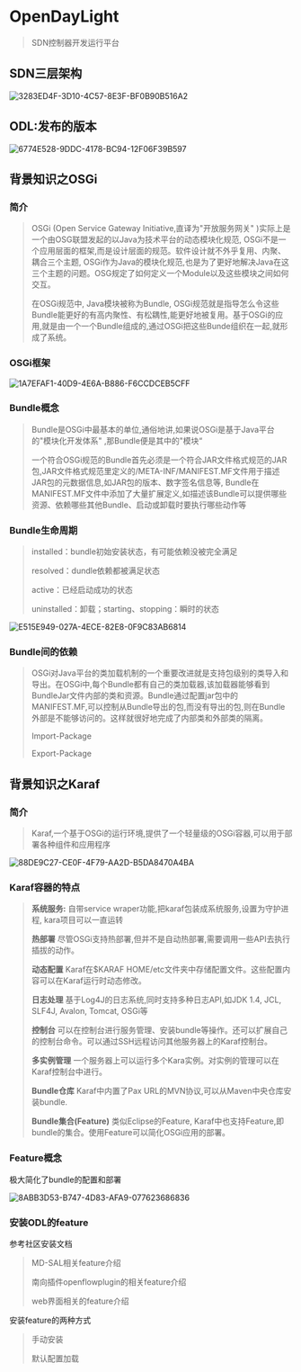 # OpenDayLight

> SDN控制器开发运行平台
>

## SDN三层架构

![3283ED4F-3D10-4C57-8E3F-BF0B90B516A2](https://tva1.sinaimg.cn/large/007S8ZIlly1gg38ki2tyhj30wj0g0n33.jpg)

## ODL:发布的版本

![6774E528-9DDC-4178-BC94-12F06F39B597](https://tva1.sinaimg.cn/large/007S8ZIlly1gg4hkyxa6qj30xz0fitl0.jpg)

## 背景知识之OSGi

### 简介

> OSGi (Open Service Gateway Initiative,直译为"开放服务网关" )实际上是一个由OSG联盟发起的以Java为技术平台的动态模块化规范, OSGi不是一个应用层面的框架,而是设计层面的规范。软件设计就不外乎复用、内聚、耦合三个主题, OSGi作为Java的模块化规范,也是为了更好地解决Java在这三个主题的问题。OSG规定了如何定义一个Module以及这些模块之间如何交互。
>
> 在OSGi规范中, Java模块被称为Bundle, OSGi规范就是指导怎么令这些Bundle能更好的有高内聚性、有松耦性,能更好地被复用。基于OSGi的应用,就是由一个一个Bundle组成的,通过OSGi把这些Bunde组织在一起,就形成了系统。

### OSGi框架

![1A7EFAF1-40D9-4E6A-B886-F6CCDCEB5CFF](https://tva1.sinaimg.cn/large/007S8ZIlly1gg4j4lz2i8j31070cxqan.jpg)

### Bundle概念

> Bundle是OSGi中最基本的单位,通俗地讲,如果说OSGi是基于Java平台的"模块化开发体系" ,那Bundle便是其中的"模块“
>
> 一个符合OSGi规范的Bundle首先必须是一个符合JAR文件格式规范的JAR包,JAR文件格式规范里定义的/META-INF/MANIFEST.MF文件用于描述JAR包的元数据信息,如JAR包的版本、数字签名信息等, Bundle在MANIFEST.MF文件中添加了大量扩展定义,如描述该Bundle可以提供哪些资源、依赖哪些其他Bundle、启动或卸载时要执行哪些动作等

### Bundle生命周期

> installed：bundle初始安装状态，有可能依赖没被完全满足  
>
> resolved：dundle依赖都被满足状态
>
> active：已经启动成功的状态
>
> uninstalled：卸载；starting、stopping：瞬时的状态 

![E515E949-027A-4ECE-82E8-0F9C83AB6814](https://tva1.sinaimg.cn/large/007S8ZIlly1gg4jhs9xftj30og0hfwhw.jpg)

### Bundle间的依赖

> OSGi对Java平台的类加载机制的一个重要改进就是支持包级别的类导入和导出。在OSGi中,每个Bundle都有自己的类加载器,该加载器能够看到BundleJar文件内部的类和资源。Bundle通过配置jar包中的MANIFEST.MF,可以控制从Bundle导出的包,而没有导出的包,则在Bundle外部是不能够访问的。这样就很好地完成了内部类和外部类的隔离。
>
> Import-Package
>
> Export-Package

## 背景知识之Karaf

### 简介

> Karaf,一个基于OSGi的运行环境,提供了一个轻量级的OSGi容器,可以用于部署各种组件和应用程序

![88DE9C27-CE0F-4F79-AA2D-B5DA8470A4BA](https://tva1.sinaimg.cn/large/007S8ZIlly1gg4k2teaagj30n20c9grm.jpg)

### Karaf容器的特点

> **系统服务:**
> 自带service wraper功能,把karaf包装成系统服务,设置为守护进程, kara项目可以一直运转
>
> **热部署**
> 尽管OSGi支持热部署,但并不是自动热部署,需要调用一些API去执行插拔的动作。
>
> **动态配置**
> Karaf在$KARAF HOME/etc文件夹中存储配置文件。这些配置内容可以在Karaf运行时动态修改。
>
> **日志处理**
> 基于Log4J的日志系统,同时支持多种日志API,如JDK 1.4, JCL, SLF4J, Avalon, Tomcat, OSGi等
>
> **控制台**
> 可以在控制台进行服务管理、安装bundle等操作。还可以扩展自己的控制台命令。可以通过SSH远程访问其他服务器上的Karaf控制台。
>
> **多实例管理**
> 一个服务器上可以运行多个Kara实例。对实例的管理可以在Karaf控制台中进行。
>
> **Bundle仓库**
> Karaf中内置了Pax URL的MVN协议,可以从Maven中央仓库安装bundle.
>
> **Bundle集合(Feature)**
> 类似Eclipse的Feature, Karaf中也支持Feature,即bundle的集合。使用Feature可以简化OSGi应用的部署。

### Feature概念

极大简化了bundle的配置和部署

![8ABB3D53-B747-4D83-AFA9-077623686836](https://tva1.sinaimg.cn/large/007S8ZIlly1gg4kftn8etj31260hmgzt.jpg)

### 安装ODL的feature

参考社区安装文档

> MD-SAL相关feature介绍
>
> 南向插件openflowplugin的相关feature介绍
>
> web界面相关的feature介绍

安装feature的两种方式

> 手动安装
>
> 默认配置加载

